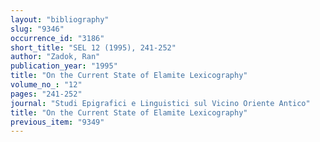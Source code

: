 ```yaml
---
layout: "bibliography"
slug: "9346"
occurrence_id: "3186"
short_title: "SEL 12 (1995), 241-252"
author: "Zadok, Ran"
publication_year: "1995"
title: "On the Current State of Elamite Lexicography"
volume_no_: "12"
pages: "241-252"
journal: "Studi Epigrafici e Linguistici sul Vicino Oriente Antico"
title: "On the Current State of Elamite Lexicography"
previous_item: "9349"
---
```


